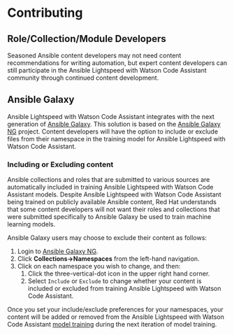 # Contributing

## Role/Collection/Module Developers

Seasoned Ansible content developers may not need content recommendations for writing automation, but expert content developers can still participate in the Ansible Lightspeed with Watson Code Assistant community through continued content development.

## Ansible Galaxy

Ansible Lightspeed with Watson Code Assistant integrates with the next generation of [Ansible Galaxy][beta-galaxy]. This solution is based on the [Ansible Galaxy NG][galaxy-ng] project. Content developers will have the option to include or exclude files from their namespace in the training model for Ansible Lightspeed with Watson Code Assistant.

### Including or Excluding content

Ansible collections and roles that are submitted to various sources are automatically included in training Ansible Lightspeed with Watson Code Assistant models. Despite Ansible Lightspeed with Watson Code Assistant being trained on publicly available Ansible content, Red Hat understands that some content developers will not want their roles and collections that were submitted specifically to Ansible Galaxy be used to train machine learning models.

Ansible Galaxy users may choose to exclude their content as follows:

1. Login to [Ansible Galaxy NG][beta-galaxy].
2. Click **Collections->Namespaces** from the left-hand navigation.
3. Click on each namespace you wish to change, and then:
    1. Click the three-vertical-dot icon in the upper right hand corner.
    2. Select `Include` or `Exclude` to change whether your content is included or excluded from training Ansible Lightspeed with Watson Code Assistant.

Once you set your include/exclude preferences for your namespaces, your content will be added or removed from the Ansible Lightspeed with Watson Code Assistant [model training][model-training] during the next iteration of model training.

[beta-galaxy]: https://beta-galaxy-dev.ansible.com/ui/
[galaxy-ng]: https://galaxyng.netlify.app/
[model-training]: machine_learning.md#model-training
